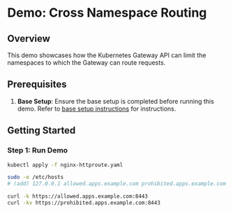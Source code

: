 # Demo: Cross Namespace Routing

## Overview

This demo showcases how the Kubernetes Gateway API can limit the namespaces to which the Gateway can
route requests.

## Prerequisites

1. **Base Setup**: Ensure the base setup is completed before running this demo. Refer to [base setup
   instructions](../../README.md) for instructions.

## Getting Started

### Step 1: Run Demo

```bash
kubectl apply -f nginx-httproute.yaml

sudo -e /etc/hosts
# (add) 127.0.0.1 allowed.apps.example.com prohibited.apps.example.com

curl -k https://allowed.apps.example.com:8443
curl -kv https://prohibited.apps.example.com:8443
```
